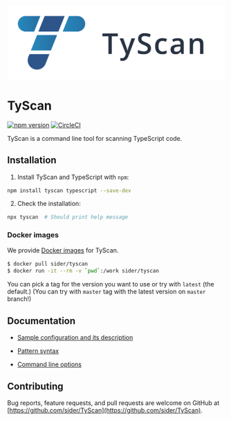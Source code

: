 ![TyScan logo](logo/TyScan_Horizontal.png)

# TyScan

[![npm version](https://badge.fury.io/js/tyscan.svg)](https://badge.fury.io/js/tyscan)
[![CircleCI](https://circleci.com/gh/sider/TyScan.svg?style=svg)](https://circleci.com/gh/sider/TyScan)

TyScan is a command line tool for scanning TypeScript code.

## Installation

1. Install TyScan and TypeScript with `npm`:

```sh
npm install tyscan typescript --save-dev
```

2. Check the installation:

```sh
npx tyscan  # Should print help message
```

### Docker images

We provide [Docker images](https://hub.docker.com/r/sider/tyscan) for TyScan.

```sh
$ docker pull sider/tyscan
$ docker run -it --rm -v `pwd`:/work sider/tyscan
```

You can pick a tag for the version you want to use or try with `latest` (the default.)
(You can try with `master` tag with the latest version on `master` branch!)

## Documentation

- [Sample configuration and its description](doc/config.md)

- [Pattern syntax](doc/pattern.md)

- [Command line options](doc/cli.md)

## Contributing

Bug reports, feature requests, and pull requests are welcome on GitHub at [https://github.com/sider/TyScan](https://github.com/sider/TyScan).
